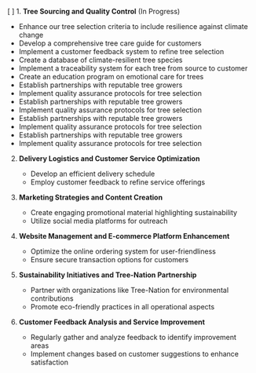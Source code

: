 [ ] 1. **Tree Sourcing and Quality Control** (In Progress)
   - Enhance our tree selection criteria to include resilience against climate change
   - Develop a comprehensive tree care guide for customers
   - Implement a customer feedback system to refine tree selection
   - Create a database of climate-resilient tree species
   - Implement a traceability system for each tree from source to customer
   - Create an education program on emotional care for trees
   - Establish partnerships with reputable tree growers
   - Implement quality assurance protocols for tree selection
   - Establish partnerships with reputable tree growers
   - Implement quality assurance protocols for tree selection
   - Establish partnerships with reputable tree growers
   - Implement quality assurance protocols for tree selection
   - Establish partnerships with reputable tree growers
   - Implement quality assurance protocols for tree selection

2. **Delivery Logistics and Customer Service Optimization**
   - Develop an efficient delivery schedule
   - Employ customer feedback to refine service offerings

3. **Marketing Strategies and Content Creation**
   - Create engaging promotional material highlighting sustainability
   - Utilize social media platforms for outreach

4. **Website Management and E-commerce Platform Enhancement**
   - Optimize the online ordering system for user-friendliness
   - Ensure secure transaction options for customers

5. **Sustainability Initiatives and Tree-Nation Partnership**
   - Partner with organizations like Tree-Nation for environmental contributions
   - Promote eco-friendly practices in all operational aspects

6. **Customer Feedback Analysis and Service Improvement**
   - Regularly gather and analyze feedback to identify improvement areas
   - Implement changes based on customer suggestions to enhance satisfaction